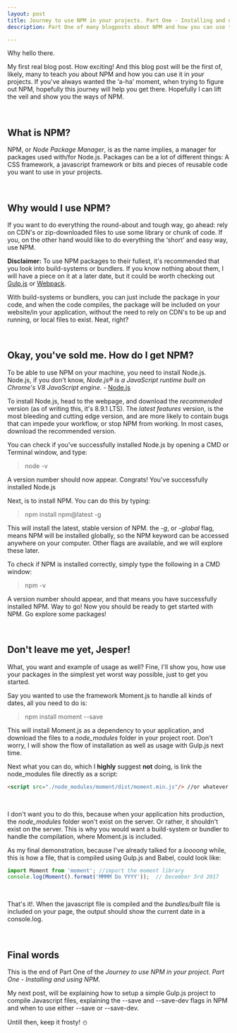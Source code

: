 ```yaml
---
layout: post
title: Journey to use NPM in your projects. Part One - Installing and using NPM
description: Part One of many blogposts about NPM and how you can use them, in your own projects

---
```


Why hello there.

My first real blog post. How exciting! And this blog post will be the first of, likely, many to teach *you* about NPM and how you can use it in *your* projects. If you've always wanted the ‘a-ha’ moment, when trying to figure out NPM, hopefully this journey will help you get there. Hopefully I can lift the veil and show you the ways of NPM.

<br>

## What is NPM?
NPM, or *Node Package Manager*, is as the name implies, a manager for packages used with/for Node.js. Packages can be a lot of different things: A CSS framework, a javascript framework or bits and pieces of reusable code you want to use in your projects.

<br>

## Why would I use NPM?
If you want to do everything the round-about and tough way, go ahead: rely on CDN's or zip-downloaded files to use some library or chunk of code. If you, on the other hand would like to do everything the ‘short’ and easy way, use NPM.

**Disclaimer:** To use NPM packages to their fullest, it's recommended that you look into build-systems or bundlers. If you know nothing about them, I will have a piece on it at a later date, but it could be worth checking out [Gulp.js](https://gulpjs.com) or [Webpack](https://webpack.js.org/).

With build-systems or bundlers, you can just include the package in your code, and when the code compiles, the package will be included on your website/in your application, without the need to rely on CDN's to be up and running, or local files to exist. Neat, right?

<br>

## Okay, you've sold me. How do I get NPM?
To be able to use NPM on your machine, you need to install Node.js. Node.js, if you don't know, *Node.js® is a JavaScript runtime built on Chrome's V8 JavaScript engine.* - 
[Node.js](https://nodejs.org)

To install Node.js, head to the webpage, and download the *recommended* version (as of writing this, it's 8.9.1 LTS). The *latest features* version, is the most bleeding and cutting edge version, and are more likely to contain bugs that can impede your workflow, or stop NPM from working. In most cases, download the recommended version.

You can check if you've successfully installed Node.js by opening a CMD or Terminal window, and type:

> node -v

A version number should now appear. Congrats! You've successfully installed Node.js

Next, is to install NPM. You can do this by typing:

> npm install npm@latest -g

This will install the latest, stable version of NPM. the *-g*, or *-global* flag, means NPM will be installed globally, so the NPM keyword can be accessed anywhere on your computer. Other flags are available, and we will explore these later.

To check if NPM is installed correctly, simply type the following in a CMD window:

> npm -v

A version number should appear, and that means you have successfully installed NPM. Way to go!
Now you should be ready to get started with NPM. Go explore some packages!

<br>

## Don't leave me yet, Jesper!
What, you want and example of usage as well? Fine, I'll show you, how use your packages in the simplest yet worst way possible, just to get you started.

Say you wanted to use the framework Moment.js to handle all kinds of dates, all you need to do is: 

> npm install moment --save

This will install Moment.js as a dependency to your application, and download the files to a *node_modules* folder in your project root. Don't worry, I will show the flow of installation as well as usage with Gulp.js next time.

Next what you can do, which I **highly** suggest **not** doing, is link the node_modules file directly as a script:
```html
<script src="./node_modules/moment/dist/moment.min.js"/> //or whatever the path is
```


<br>

I don't want you to do this, because when your application hits production, the *node_modules* folder won't exist on the server. Or rather, it shouldn't exist on the server. This is why you would want a build-system or bundler to handle the compilation, where Moment.js is included.

As my final demonstration, because I've already talked for a *loooong* while, this is how a file, that is compiled using Gulp.js and Babel, could look like:
```javascript
import Moment from 'moment'; //import the moment library
console.log(Moment().format('MMMM Do YYYY'));  // December 3rd 2017
```

<br>

That's it!. When the javascript file is compiled and the *bundles/built* file is included on your page, the output should show the current date in a console.log.

<br>

## Final words
This is the end of Part One of the *Journey to use NPM in your project. Part One - Installing and using NPM*.

My next post, will be explaining how to setup a simple Gulp.js project to compile Javascript files, explaining the --save and --save-dev flags in NPM and when to use either --save or --save-dev.

Untill then, keep it frosty! ⛄